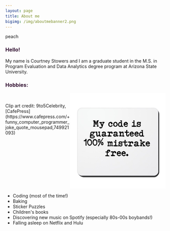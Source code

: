 ```yaml
---
layout: page
title: About me
bigimg: /img/aboutmebanner2.png
---
```

peach
<h3> Hello! </h3>

My name is Courtney Stowers and I am a graduate student in the M.S. in Program Evaluation and Data Analytics degree program at Arizona State University.

<h3> Hobbies: </h3>

<img src="/img/codeclipart.jpg" width="300"/>

<div class="list">
<ul>
<li> Coding (most of the time!) </li>
<li> Baking </li>
<li> Sticker Puzzles </li>
<li> Children's books </li>
<li> Discovering new music on Spotify (especially 80s-00s boybands!) </li>
<li> Falling asleep on Netflix and Hulu </li>
</ul>
</div>


<br>

<div class="tinytext" markdown="1">
  <p>
Clip art credit: 9to5Celebrity, [CafePress](https://www.cafepress.com/+funny_computer_programmer_joke_quote_mousepad,749921093)
  </p>
</div>

<br>

<style>

h3{
color: #331132;
}

img{
vertical-align: middle;
float: right;    
}

.list{
float: left;
}

.tinytext p{
font-size: 1
}

.link{ color: #ff5e6c; 
}

</style>
